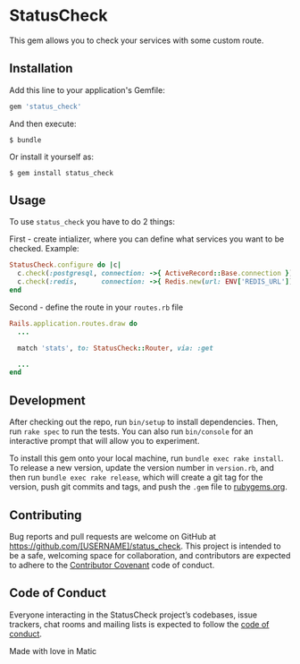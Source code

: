 # StatusCheck

This gem allows you to check your services with some custom route.

## Installation

Add this line to your application's Gemfile:

```ruby
gem 'status_check'
```

And then execute:

    $ bundle

Or install it yourself as:

    $ gem install status_check

## Usage

To use `status_check` you have to do 2 things:

First - create intializer, where you can define what services you want to be checked.
Example:
```ruby
StatusCheck.configure do |c|
  c.check(:postgresql, connection: ->{ ActiveRecord::Base.connection })
  c.check(:redis,      connection: ->{ Redis.new(url: ENV['REDIS_URL']) })
end
```

Second - define the route in your `routes.rb` file
```ruby
Rails.application.routes.draw do
  ...

  match 'stats', to: StatusCheck::Router, via: :get

  ...
end
```

## Development

After checking out the repo, run `bin/setup` to install dependencies. Then, run `rake spec` to run the tests. You can also run `bin/console` for an interactive prompt that will allow you to experiment.

To install this gem onto your local machine, run `bundle exec rake install`. To release a new version, update the version number in `version.rb`, and then run `bundle exec rake release`, which will create a git tag for the version, push git commits and tags, and push the `.gem` file to [rubygems.org](https://rubygems.org).

## Contributing

Bug reports and pull requests are welcome on GitHub at https://github.com/[USERNAME]/status_check. This project is intended to be a safe, welcoming space for collaboration, and contributors are expected to adhere to the [Contributor Covenant](http://contributor-covenant.org) code of conduct.

## Code of Conduct

Everyone interacting in the StatusCheck project’s codebases, issue trackers, chat rooms and mailing lists is expected to follow the [code of conduct](https://github.com/[USERNAME]/status_check/blob/master/CODE_OF_CONDUCT.md).

Made with love in Matic
